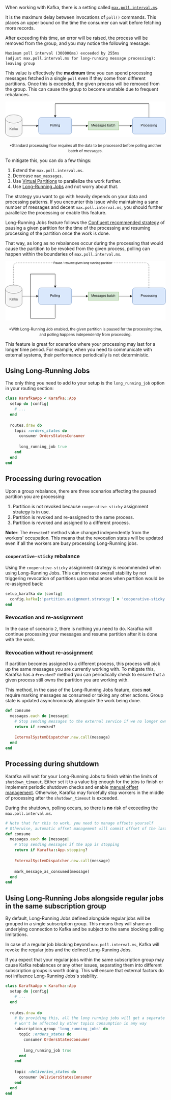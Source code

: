 When working with Kafka, there is a setting called [`max.poll.interval.ms`](https://docs.confluent.io/platform/current/installation/configuration/consumer-configs.html#consumerconfigs_max.poll.interval.ms).

It is the maximum delay between invocations of `poll()` commands. This places an upper bound on the time the consumer can wait before fetching more records.

After exceeding this time, an error will be raised, the process will be removed from the group, and you may notice the following message:

```
Maximum poll interval (300000ms) exceeded by 255ms 
(adjust max.poll.interval.ms for long-running message processing): leaving group
```

This value is effectively the **maximum** time you can spend processing messages fetched in a single `poll` even if they come from different partitions. Once this is exceeded, the given process will be removed from the group. This can cause the group to become unstable due to frequent rebalances.

<p align="center">
  <img src="https://raw.githubusercontent.com/karafka/misc/master/charts/long-running-job-standard.png" />
</p>
<p align="center">
  <small>*Standard processing flow requires all the data to be processed before polling another batch of messages.
  </small>
</p>

To mitigate this, you can do a few things:

1. Extend the `max.poll.interval.ms`.
2. Decrease `max_messages`.
3. Use [Virtual Partitions](Pro-Virtual-Partitions) to parallelize the work further.
4. Use [Long-Running Jobs](Pro-Long-Running-Jobs) and not worry about that.

The strategy you want to go with heavily depends on your data and processing patterns. If you encounter this issue while maintaining a sane number of messages and decent `max.poll.interval.ms`, you should further parallelize the processing or enable this feature.

Long-Running Jobs feature follows the [Confluent recommended strategy](https://www.confluent.io/blog/kafka-consumer-multi-threaded-messaging/) of pausing a given partition for the time of the processing and resuming processing of the partition once the work is done.

That way, as long as no rebalances occur during the processing that would cause the partition to be revoked from the given process, polling can happen within the boundaries of `max.poll.interval.ms`.

<p align="center">
  <img src="https://raw.githubusercontent.com/karafka/misc/master/charts/long-running-job-flow.png" />
</p>
<p align="center">
  <small>*With Long-Running Job enabled, the given partition is paused for the processing time, and polling happens independently from processing.
  </small>
</p>

This feature is great for scenarios where your processing may last for a longer time period. For example, when you need to communicate with external systems, their performance periodically is not deterministic.

## Using Long-Running Jobs

The only thing you need to add to your setup is the `long_running_job` option in your routing section:

```ruby
class KarafkaApp < Karafka::App
  setup do |config|
    # ...
  end

  routes.draw do
    topic :orders_states do
      consumer OrdersStatesConsumer

      long_running_job true
    end
  end
end
```

## Processing during revocation

Upon a group rebalance, there are three scenarios affecting the paused partition you are processing:

1. Partition is not revoked because `cooperative-sticky` assignment strategy is in use.
2. Partition is revoked and re-assigned to the same process.
3. Partition is revoked and assigned to a different process.

**Note:**: The `#revoked?` method value changed independently from the workers' occupation. This means that the revocation status will be updated even if all the workers are busy processing Long-Running jobs.

### `cooperative-sticky` rebalance

Using the `cooperative-sticky` assignment strategy is recommended when using Long-Running Jobs. This can increase overall stability by not triggering revocation of partitions upon rebalances when partition would be re-assigned back:

```ruby
setup_karafka do |config|
  config.kafka[:'partition.assignment.strategy'] = 'cooperative-sticky'
end
```

### Revocation and re-assignment

In the case of scenario `2`, there is nothing you need to do. Karafka will continue processing your messages and resume partition after it is done with the work.

### Revocation without re-assignment

If partition becomes assigned to a different process, this process will pick up the same messages you are currently working with. To mitigate this, Karafka has a `#revoked?` method you can periodically check to ensure that a given process still owns the partition you are working with.

This method, in the case of the Long-Running Jobs feature, does **not** require marking messages as consumed or taking any other actions. Group state is updated asynchronously alongside the work being done.

```ruby
def consume
  messages.each do |message|
    # Stop sending messages to the external service if we no longer own the partition
    return if revoked?

    ExternalSystemDispatcher.new.call(message)
  end
end
```

## Processing during shutdown

Karafka will wait for your Long-Running Jobs to finish within the limits of `shutdown_timeout`. Either set it to a value big enough for the jobs to finish or implement periodic shutdown checks and enable [manual offset management](Offset-management#manual-offset-management). Otherwise, Karafka may forcefully stop workers in the middle of processing after the `shutdown_timeout` is exceeded.

During the shutdown, polling occurs, so there is **no** risk of exceeding the `max.poll.interval.ms`.

```ruby
# Note that for this to work, you need to manage offsets yourself
# Otherwise, automatic offset management will commit offset of the last message
def consume
  messages.each do |message|
    # Stop sending messages if the app is stopping
    return if Karafka::App.stopping?

    ExternalSystemDispatcher.new.call(message)

    mark_message_as_consumed(message)
  end
end
```

## Using Long-Running Jobs alongside regular jobs in the same subscription group 

By default, Long-Running Jobs defined alongside regular jobs will be grouped in a single subscription group. This means they will share an underlying connection to Kafka and be subject to the same blocking polling limitations.

In case of a regular job blocking beyond `max.poll.interval.ms`, Kafka will revoke the regular jobs and the defined Long-Running Jobs.

If you expect that your regular jobs within the same subscription group may cause Kafka rebalances or any other issues, separating them into different subscription groups is worth doing. This will ensure that external factors do not influence Long-Running Jobs's stability.

```ruby
class KarafkaApp < Karafka::App
  setup do |config|
    # ...
  end

  routes.draw do
    # By providing this, all the long running jobs will get a separate Kafka connection that
    # won't be affected by other topics consumption in any way
    subscription_group 'long_running_jobs' do
      topic :orders_states do
        consumer OrdersStatesConsumer

        long_running_job true
      end
    end

    topic :deliveries_states do
      consumer DeliviersStatesConsumer
    end
  end
end
```
